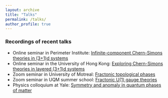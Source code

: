 ```yaml
---
layout: archive
title: "Talks"
permalink: /talks/
author_profile: true
---
```


### Recordings of recent talks

* Online seminar in Perimeter Institute: [Infinite-component Chern-Simons theories in (3+1)d systems](https://pirsa.org/21110021)
* Online seminar in the University of Hong Kong: [Exploring Chern-Simons theories in layered (3+1)d systems](https://www.koushare.com/video/videodetail/16782)
* Zoom seminar in University of Motreal: [Fractonic topological phases](https://www.youtube.com/watch?v=Hq96flCSCX4)
* Zoom seminar in UQM summer school: [Fractonic U(1) gauge theories](http://pirsa.org/20080012/)
* Physics colloquium at Yale: [Symmetry and anomaly in quantum phases of matter](https://www.youtube.com/watch?v=dxtlwuGLZYY)

